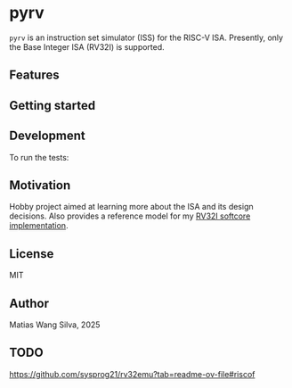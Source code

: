 # pyrv

`pyrv` is an instruction set simulator (ISS) for the RISC-V ISA. Presently, only
the Base Integer ISA (RV32I) is supported.

## Features

## Getting started

## Development

To run the tests:

## Motivation

Hobby project aimed at learning more about the ISA and its design decisions.
Also provides a reference model for my [RV32I softcore
implementation](https://github.com/matiasilva/riscv-soc).

## License

MIT

## Author

Matias Wang Silva, 2025

## TODO

<https://github.com/sysprog21/rv32emu?tab=readme-ov-file#riscof>
